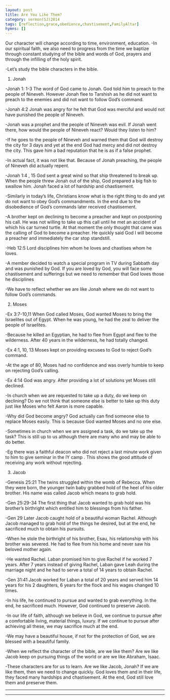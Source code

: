 ```yaml
---
layout: post
title: Are You Like Them?
category: sermon(SJ)2014
tags: [reflection,grace,obedience,chastisement,FamilyAltar]
hymns: []
---
```


Our character will change according to time, environment, education.
-In our spiritual faith, we also need to progress from the time we baptize through constant studying of the bible and words of God, prayers and through the infilling of the holy spirit.

-Let’s study the bible characters in the bible. 

1) Jonah

-Jonah 1: 1-3 The word of God came to Jonah. God told him to preach to the people of Nineveh. However Jonah flee to Tarshish 
as he did not want to preach to the enemies and did not want to follow God’s command.

-Jonah 4:2 Jonah was angry for he felt that God was merciful and would not have punished the people of Nineveh.

-Jonah was a prophet and the people of Nineveh was evil. If Jonah went there, how would the people of Nineveh react? Would they listen to him? 

-If he goes to the people of Nineveh and warned them that God will destroy the city for 3 days and yet at the end God had mercy and did not destroy the city. This gave him a bad reputation that 
he is as if a false prophet.

-In actual fact, it was not like that. Because of Jonah preaching, the people of Nineveh did actually repent.

-Jonah 1:4 , 15 God sent a great wind so that ship threatened to break up. When the people threw Jonah out of the ship, God prepared a big fish to swallow him. Jonah faced a lot of hardship and chastisement.

-Similarly in today’s life, Christians know what is the right thing to do  and yet do not want to obey God’s commandments.  In the end due to the disobedience of God’s commands later received 
chastisement.

-A brother kept on declining to become a preacher and kept on postponing his call. He was not willing to take up this call until he met an accident of which his car turned turtle. At that moment the only thought that came was the calling of God to become a preacher. He quickly said God I will become a preacher and immediately the car stop standstill.

-Heb 12:5 Lord disciplines him whom he loves and chastises whom  he loves. 

-A member decided to watch a special program in TV during Sabbath day and was punished by God. If you are loved by God, you will face some chastisement and sufferings but we need to remember that God loves those he disciplines

-We have to reflect whether we are like Jonah where we do not want to follow God’s commands.

2) Moses

-Ex 3:7-10,11 When God called Moses, God wanted Moses to bring the Israelites out of Egypt. When he was young, he had the zeal to deliver the people of Israelites. 

-Because he killed an Egyptian, he  had to flee from Egypt and flee to the wilderness. After 40 years in the wilderness, he had totally changed.

-Ex 4:1, 10, 13 Moses kept on providing excuses to God to reject God’s command. 

-At the age of 80, Moses had no confidence and was overly humble to keep on rejecting God’s calling. 

-Ex 4:14 God was angry. After providing a lot of solutions yet Moses still declined. 

-In church when we are requested to take up a duty, do we keep on declining? Do we not think that someone else is better to take up this duty just like Moses who felt Aaron is more capable.

-Why did God become angry? God actually can find someone else to replace Moses easily. This is because God wanted Moses and no one else.

-Sometimes in church when we are assigned a task, do we take up the task? This is still up to us although there are many who and may be able to do better.

-Eg there was a faithful deacon who did not reject a last minute work given to him to give seminar in the IY camp . This shows the good attitude of receiving any work without rejecting.

3) Jacob

-Genesis 25:21 The twins struggled within the womb of Rebecca. When they were born, the younger twin baby grabbed hold of the heel of his older brother. His name was called Jacob which means to grab hold.

-Gen 25:29-34 The first thing that Jacob wanted to grab hold was his brother’s birthright which entitled him to blessings from his father. 

-Gen 29  Later Jacob caught hold of a beautiful woman Rachel. 
Although Jacob managed to grab hold of the things he desired, but at the end, he sacrificed much to obtain his pursuits.

-When he stole the birthright of his brother, Esau, his relationship with his brother was severed. He had to flee from his home and never saw his beloved mother again.

-He wanted Rachel. Laban promised him to give Rachel if he worked 7 years. After 7 years instead of giving Rachel, Laban gave Leah during the marriage night and he had to serve a total of 14 years to obtain Rachel.  

-Gen 31:41 Jacob worked for Laban a total of 20 years and served him 14 years for his 2 daughters, 6 years for the flock and his wages changed 10 times.

-In his life, he continued to pursue and wanted to grab everything. In the end, he sacrificed much. However, God continued to preserve Jacob.

-In our life of faith, although we believe in God, we continue to pursue after a comfortable living, material things, luxury. If we continue to pursue after achieving all these, we may sacrifice much at the end. 

-We may have a beautiful house, if not for the protection of God, we are blessed with a beautiful family. 

-When we reflect the character of the bible, are we like them? Are we like Jacob keep on pursuing things of the world or are we like Abraham, Isaac. 

-These characters are for us to learn. Are we like Jacob, Jonah? If we are like them, then we need to change quickly. God loves them and in their life, they faced many hardships and chastisement. At the end, God still love them and preserve them. 

 

----
****
